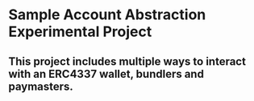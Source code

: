 # Sample Account Abstraction Experimental Project

## This project includes multiple ways to interact with an ERC4337 wallet, bundlers and paymasters.
